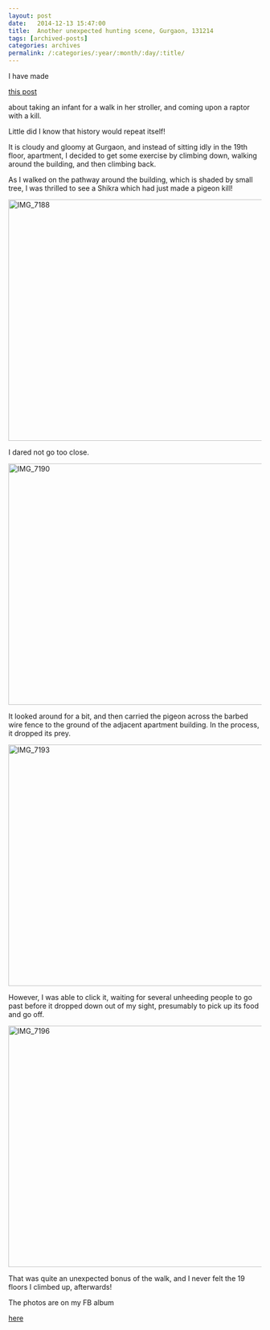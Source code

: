 ```yaml
---
layout: post
date:	2014-12-13 15:47:00
title:  Another unexpected hunting scene, Gurgaon, 131214
tags: [archived-posts]
categories: archives
permalink: /:categories/:year/:month/:day/:title/
---
```

I have made

<a href="http://deponti.livejournal.com/979344.html"> this post </a>

about taking an infant for a walk in her stroller, and coming upon a raptor with a kill.

Little did I know that history would repeat itself!

It is cloudy and gloomy at Gurgaon, and instead of sitting idly in the 19th floor, apartment, I decided to get some exercise by climbing down, walking around the building, and then climbing back. 

As I walked on the pathway around the building, which is shaded by small tree, I was thrilled to see a Shikra which had just made a pigeon kill!

<a href="https://www.flickr.com/photos/86494503@N00/16008253731" title="IMG_7188 by mohandep, on Flickr"><img src="https://farm8.staticflickr.com/7534/16008253731_fbc061a1a7_z.jpg" width="640" height="480" alt="IMG_7188"></a>

I dared not go too close.

<a href="https://www.flickr.com/photos/86494503@N00/16010203585" title="IMG_7190 by mohandep, on Flickr"><img src="https://farm9.staticflickr.com/8667/16010203585_26a941e900_z.jpg" width="640" height="480" alt="IMG_7190"></a>


It looked around for a bit, and then carried the pigeon across the barbed wire fence to the ground of the adjacent apartment building. In the process, it dropped its prey.

<a href="https://www.flickr.com/photos/86494503@N00/16008254661" title="IMG_7193 by mohandep, on Flickr"><img src="https://farm8.staticflickr.com/7485/16008254661_dd30c02db8_z.jpg" width="640" height="480" alt="IMG_7193"></a>

However, I was able to click it, waiting for several unheeding people to go past before it dropped down out of my sight, presumably to pick up its food and go off.


<a href="https://www.flickr.com/photos/86494503@N00/15387945834" title="IMG_7196 by mohandep, on Flickr"><img src="https://farm9.staticflickr.com/8650/15387945834_bfb9de8468_z.jpg" width="640" height="480" alt="IMG_7196"></a>

That was quite an unexpected bonus of the walk, and I never felt the 19 floors I climbed up, afterwards!


The photos are on my FB album

<a href="https://www.facebook.com/deemopahan/media_set?set=a.10152628550663878.1073742314.587058877&type=3"> here </a>
